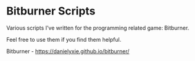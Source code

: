 # Bitburner Scripts
Various scripts I've written for the programming related game: Bitburner.

Feel free to use them if you find them helpful.

Bitburner - https://danielyxie.github.io/bitburner/